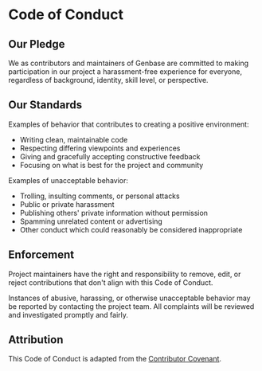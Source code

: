 # Code of Conduct

## Our Pledge

We as contributors and maintainers of Genbase are committed to making participation in our project a harassment-free experience for everyone, regardless of background, identity, skill level, or perspective.

## Our Standards

Examples of behavior that contributes to creating a positive environment:

* Writing clean, maintainable code
* Respecting differing viewpoints and experiences
* Giving and gracefully accepting constructive feedback
* Focusing on what is best for the project and community

Examples of unacceptable behavior:

* Trolling, insulting comments, or personal attacks
* Public or private harassment
* Publishing others' private information without permission
* Spamming unrelated content or advertising
* Other conduct which could reasonably be considered inappropriate

## Enforcement

Project maintainers have the right and responsibility to remove, edit, or reject contributions that don't align with this Code of Conduct.

Instances of abusive, harassing, or otherwise unacceptable behavior may be reported by contacting the project team. All complaints will be reviewed and investigated promptly and fairly.

## Attribution

This Code of Conduct is adapted from the [Contributor Covenant](https://www.contributor-covenant.org/version/2/0/code_of_conduct/).